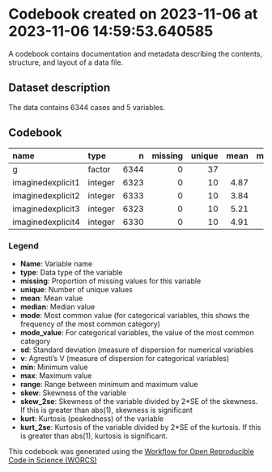 Codebook created on 2023-11-06 at 2023-11-06 14:59:53.640585
================

A codebook contains documentation and metadata describing the contents,
structure, and layout of a data file.

## Dataset description

The data contains 6344 cases and 5 variables.

## Codebook

| name              | type    |    n | missing | unique | mean | median | mode | mode_value |   sd |    v | min | max | range |  skew | skew_2se |  kurt | kurt_2se |
|:------------------|:--------|-----:|--------:|-------:|-----:|-------:|-----:|:-----------|-----:|-----:|----:|----:|------:|------:|---------:|------:|---------:|
| g                 | factor  | 6344 |       0 |     37 |      |        | 1329 | pi         |      | 0.92 |     |     |       |       |          |       |          |
| imaginedexplicit1 | integer | 6323 |       0 |     10 | 4.87 |      5 |    5 |            | 2.14 |      |   1 |   9 |     8 |  0.08 |     1.31 | -0.47 |    -3.78 |
| imaginedexplicit2 | integer | 6333 |       0 |     10 | 3.84 |      4 |    4 |            | 2.15 |      |   1 |   9 |     8 |  0.45 |     7.39 | -0.60 |    -4.91 |
| imaginedexplicit3 | integer | 6323 |       0 |     10 | 5.21 |      5 |    5 |            | 2.31 |      |   1 |   9 |     8 | -0.11 |    -1.80 | -0.72 |    -5.86 |
| imaginedexplicit4 | integer | 6330 |       0 |     10 | 4.91 |      5 |    5 |            | 2.90 |      |   1 |   9 |     8 |  0.05 |     0.82 | -1.42 |   -11.54 |

### Legend

- **Name**: Variable name
- **type**: Data type of the variable
- **missing**: Proportion of missing values for this variable
- **unique**: Number of unique values
- **mean**: Mean value
- **median**: Median value
- **mode**: Most common value (for categorical variables, this shows the
  frequency of the most common category)
- **mode_value**: For categorical variables, the value of the most
  common category
- **sd**: Standard deviation (measure of dispersion for numerical
  variables
- **v**: Agresti’s V (measure of dispersion for categorical variables)
- **min**: Minimum value
- **max**: Maximum value
- **range**: Range between minimum and maximum value
- **skew**: Skewness of the variable
- **skew_2se**: Skewness of the variable divided by 2\*SE of the
  skewness. If this is greater than abs(1), skewness is significant
- **kurt**: Kurtosis (peakedness) of the variable
- **kurt_2se**: Kurtosis of the variable divided by 2\*SE of the
  kurtosis. If this is greater than abs(1), kurtosis is significant.

This codebook was generated using the [Workflow for Open Reproducible
Code in Science (WORCS)](https://osf.io/zcvbs/)
